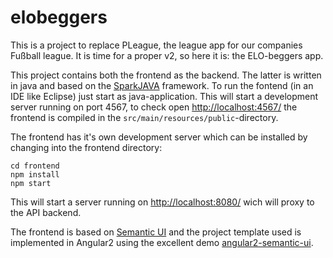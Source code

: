 # elobeggers

This is a project to replace PLeague, the league app for our companies Fußball league. It is time for a proper v2, so here it is: the ELO-beggers app.

This project contains both the frontend as the backend. The latter is written in java and based on the [SparkJAVA](http://sparkjava.com/) framework. To run the fontend (in an IDE like Eclipse) just start as java-application. This will start a development server running on port 4567, to check open [http://localhost:4567/](http://localhost:4567/) the frontend is compiled in the `src/main/resources/public`-directory.

The frontend has it's own development server which can be installed by changing into the frontend directory:

```
cd frontend
npm install
npm start
```

This will start a server running on [http://localhost:8080/](http://localhost:8080/) wich will proxy to the API backend.

The frontend is based on [Semantic UI](http://semantic-ui.com/) and the project template used is implemented in Angular2 using the excellent demo [angular2-semantic-ui](https://github.com/lon-yang/angular2-semantic-ui).
